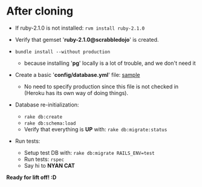 # After cloning #

- If ruby-2.1.0 is not installed: `rvm install ruby-2.1.0`

- Verify that gemset '**ruby-2.1.0@scrabbledojo**' is created.

- `bundle install --without production`
  * because installing '**pg**' locally is a lot of trouble, and we don't need it

- Create a basic '**config/database.yml**' file: [sample](https://gist.github.com/danopia/940155)
  * No need to specify production since this file is not checked in (Heroku has its own way of doing things).

- Database re-initialization:
  * `rake db:create`
  * `rake db:schema:load`
  * Verify that everything is **UP** with: `rake db:migrate:status`


- Run tests:
  * Setup test DB with: `rake db:migrate RAILS_ENV=test`
  * Run tests: `rspec`
  * Say hi to **NYAN CAT**



**Ready for lift off! :D**

